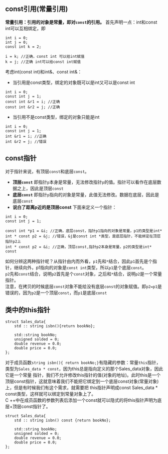 ## const引用(常量引用)
**常量引用：引用的对象是常量，即对`const`的引用。**
首先声明一点：int和const int可以互相绑定，即
```
int i = 0;
int j = 0;
const int k = 2;

i = k; //正确，const int 可以给int赋值
k = j; //正确 int可以给const int赋值
```
考虑int(const int)和int&、const int&：  
+ 当引用是const类型，绑定的对象既可以是int又可以是const int
```
int i = 0;
const int j = 1;
const int &r1 = i; //正确
const int &r2 = j; //正确
```
+ 当引用不是const类型，绑定的对象只能是int
```
int i = 0;
const int j = 1;
int &r1 = i; //正确
int &r2 = j; //错误
```

## const指针
对于指针来说，有顶层`const`和底层`const`。
+ **顶层`const`** 即指针`p`本身是常量，无法修改指针`p`的值。指针可以看作在底层数据之上，因此是顶层`const`
+ **底层`const`** 即指针`p`指向的对象是常量，此值无法修改。数据在底层，因此是底层`const`
+ **说白了距离p近的是顶层const**
下面来定义一个指针：
```
int i = 0;
const int j = 1;

const int *p1 = &i; //正确，底层const，指针p1指向的对象是常量，p1的类型是int*
int * const p2 = &j; //错误，&j是const int *类型，是底层指针，不能绑定在顶层指针p2上
int * const p2 = &i; //正确，顶层const,指针p2本身是常量，p2的类型是int* const
```
如何分辨这两种指针呢？从指针由内而外看，`p1`先和`*`结合，因此`p1`首先是个指针，继续向外，p1指向的对象是`const int`类型，所以`p1`是个底层`const`。  
`p2`先和`const`结合，说明`p2`首先是个`const`对象，之后和`*`结合，说明`p2`是一个常量指针。  
注意，在拷贝的时候底层`const`对象不能给没有底层`const`的对象赋值。即`p2=p1`是错误的，因为`p2`是一个顶层`const`，而`p1`是底层`const`

## 类中的this指针
```
struct Sales_data{
    std :: string isbn(){return bookNo};

    std::string bookNo;
    unsigned solded = 0;
    double revenue = 0.0;
    double price = 0.0;
};
```
对于成员函数`string isbn(){ return bookNo;}`有隐藏的参数：常量`this`指针，类型为`Sales_data * const`，因为this总是指向定义的那个Sales_data对象，因此它是一个常量
指针，我们不允许修改this指针的值(对象的地址)。此时this是一个顶层const指针，这就意味着我们不能把它绑定到一个底层const对象(常量对象)上，但是有时候我们有这个需求，就需要把
this指针声明成const Sales_data * const类型，这样就可以绑定到常量对象上了。  
C ++中在成员函数的参数列表后添加一个const就可以隐式的将this指针声明为底层+顶层const指针了。
```
struct Sales_data{
    std :: string isbn() const {return bookNo};

    std::string bookNo;
    unsigned solded = 0;
    double revenue = 0.0;
    double price = 0.0;
};
```



